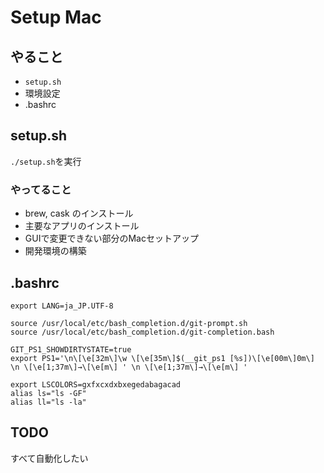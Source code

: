 # Setup Mac

## やること
- `setup.sh`
- 環境設定　
- .bashrc

## setup.sh
`./setup.sh`を実行

### やってること
- brew, cask のインストール
- 主要なアプリのインストール
- GUIで変更できない部分のMacセットアップ
- 開発環境の構築

## .bashrc

```
export LANG=ja_JP.UTF-8

source /usr/local/etc/bash_completion.d/git-prompt.sh
source /usr/local/etc/bash_completion.d/git-completion.bash

GIT_PS1_SHOWDIRTYSTATE=true
export PS1='\n\[\e[32m\]\w \[\e[35m\]$(__git_ps1 [%s])\[\e[00m\]0m\] \n \[\e[1;37m\]→\[\e[m\] ' \n \[\e[1;37m\]→\[\e[m\] '

export LSCOLORS=gxfxcxdxbxegedabagacad
alias ls="ls -GF"
alias ll="ls -la"
```

## TODO
すべて自動化したい
